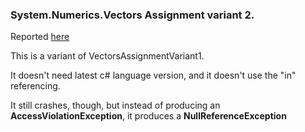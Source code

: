 ﻿### System.Numerics.Vectors Assignment variant 2.

Reported [here](https://github.com/dotnet/coreclr/issues/22293)

This is a variant of VectorsAssignmentVariant1.

It doesn't need latest c# language version, and it doesn't use the "in" referencing.

It still crashes, though, but instead of producing an **AccessViolationException**, it produces a **NullReferenceException**

